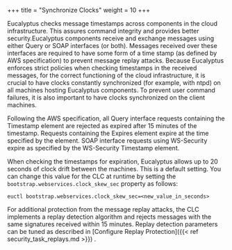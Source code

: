 +++
title = "Synchronize Clocks"
weight = 10
+++

Eucalyptus checks message timestamps across components in the cloud infrastructure. This assures command integrity and provides better security.Eucalyptus components receive and exchange messages using either Query or SOAP interfaces (or both). Messages received over these interfaces are required to have some form of a time stamp (as defined by AWS specification) to prevent message replay attacks. Because Eucalyptus enforces strict policies when checking timestamps in the received messages, for the correct functioning of the cloud infrastructure, it is crucial to have clocks constantly synchronized (for example, with ntpd) on all machines hosting Eucalyptus components. To prevent user command failures, it is also important to have clocks synchronized on the client machines. 

Following the AWS specification, all Query interface requests containing the Timestamp element are rejected as expired after 15 minutes of the timestamp. Requests containing the Expires element expire at the time specified by the element. SOAP interface requests using WS-Security expire as specified by the WS-Security Timestamp element. 

When checking the timestamps for expiration, Eucalyptus allows up to 20 seconds of clock drift between the machines. This is a default setting. You can change this value for the CLC at runtime by setting the `bootstrap.webservices.clock_skew_sec` property as follows: 



    euctl bootstrap.webservices.clock_skew_sec=<new_value_in_seconds>

For additional protection from the message replay attacks, the CLC implements a replay detection algorithm and rejects messages with the same signatures received within 15 minutes. Replay detection parameters can be tuned as described in [Configure Replay Protection]({{< ref security_task_replays.md >}}) . 

